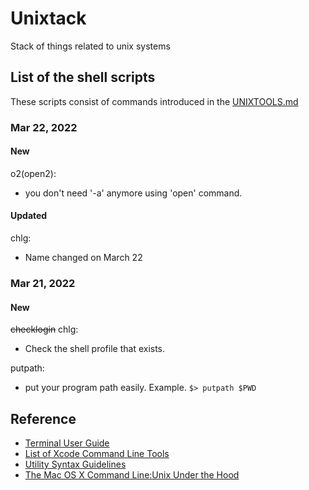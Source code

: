 # Unixtack
Stack of things related to unix systems

## List of the shell scripts
These scripts consist of commands introduced in the [UNIXTOOLS.md](./UNIXTOOLS.md)

### Mar 22, 2022
#### New
o2(open2):
- you don't need '-a' anymore using 'open' command.

#### Updated
chlg:
- Name changed on March 22

### Mar 21, 2022
#### New
~~checklogin~~ chlg:
- Check the shell profile that exists.

putpath:
- put your program path easily. Example. `$> putpath $PWD`

## Reference
- [Terminal User Guide](https://support.apple.com/guide/terminal/welcome/mac)
- [List of Xcode Command Line Tools](https://mac.install.guide/commandlinetools/8.html)
- [Utility Syntax Guidelines](https://pubs.opengroup.org/onlinepubs/9699919799.2018edition/basedefs/V1_chap12.html#tag_12_02)
- [The Mac OS X Command Line:Unix Under the Hood](https://books.google.co.kr/books?id=N--YV7uyDI8C&q=os+x+%22terminal+app%22&pg=PA9&redir_esc=y#v=onepage&q&f=false)
